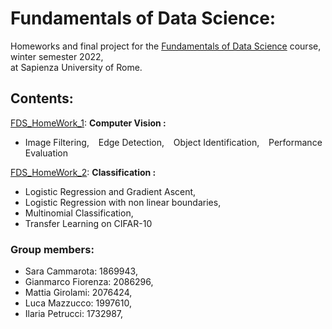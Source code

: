 # Fundamentals of Data Science:

Homeworks and final project for the [Fundamentals of Data Science](https://sites.google.com/di.uniroma1.it/fds-2022-2023) course, winter semester 2022,\
at Sapienza University of Rome.

## Contents:

[FDS_HomeWork_1](https://nbviewer.org/github/LM1997610/Fundamentals_DS/blob/main/FDS_Assignment_1.ipynb): **Computer Vision :**

  - Image Filtering, &ensp; Edge Detection, &ensp; Object Identification, &ensp; Performance Evaluation
  
[FDS_HomeWork_2](https://nbviewer.org/github/LM1997610/Fundamentals_DS/blob/main/FDS_Assignment_2.ipynb): **Classification :**
  
  - Logistic Regression and Gradient Ascent, &emsp;
  - Logistic Regression with non linear boundaries, &emsp;
  - Multinomial Classification, &emsp;
  - Transfer Learning on CIFAR-10

### **Group members**:

- Sara Cammarota: 1869943,
- Gianmarco Fiorenza: 2086296, 
- Mattia Girolami: 2076424, 
- Luca Mazzucco: 1997610, 
- Ilaria Petrucci: 1732987, 
